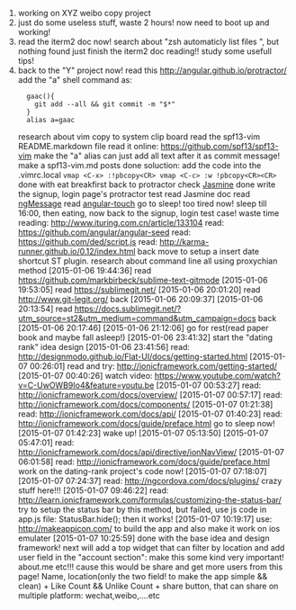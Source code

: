 1. working on XYZ weibo copy project
2. just do some useless stuff, waste 2 hours! now need to boot up and working!
3. read the iterm2 doc now!
  search about "zsh automaticly list files ", but nothing found
  just finish the iterm2 doc reading!! study some usefull tips!
4. back to the "Y" project now!
  read this http://angular.github.io/protractor/
    add the "a" shell command as:
      ```
        gaac(){
          git add --all && git commit -m "$*"
        }
        alias a=gaac
      ```
      research about vim copy to system clip board
        read the spf13-vim README.markdown file
          read it online: https://github.com/spf13/spf13-vim
            make the "a" alias can just add all text after it as commit message!
          make a spf13-vim.md posts
        done
        soluction: add the code into the .vimrc.local
        ```
          vmap <C-x> :!pbcopy<CR>
          vmap <C-c> :w !pbcopy<CR><CR>
        ```
      done with eat breakfirst
    back to protractor
    check [Jasmine](http://jasmine.github.io/)
  done
  write the signup, login page's protractor test
    read Jasmine doc
    read [ngMessage](https://docs.angularjs.org/api/ngMessages)
    read [angular-touch](https://docs.angularjs.org/api/ngTouch)
    go to sleep! too tired now!
    sleep till 16:00, then eating, now back to the signup, login test case!
      waste time reading: http://www.ituring.com.cn/article/133104
    read: https://github.com/angular/angular-seed
      read: https://github.com/ded/script.js
      read: http://karma-runner.github.io/0.12/index.html
      back
      move to setup a insert date shortcut ST plugin.
      research about command line all using proxychian method
      [2015-01-06 19:44:36] read https://github.com/markbirbeck/sublime-text-gitmode
      [2015-01-06 19:53:05] read https://sublimegit.net/
      [2015-01-06 20:01:20] read http://www.git-legit.org/
      back [2015-01-06 20:09:37]
      [2015-01-06 20:13:54] read https://docs.sublimegit.net/?utm_source=st2&utm_medium=command&utm_campaign=docs
      back [2015-01-06 20:17:46]
      [2015-01-06 21:12:06] go for rest(read paper book and maybe fall asleep!)
        [2015-01-06 23:41:32] start the "dating rank" idea design
          [2015-01-06 23:41:56] read: http://designmodo.github.io/Flat-UI/docs/getting-started.html
          [2015-01-07 00:26:01] read and try: http://ionicframework.com/getting-started/
          [2015-01-07 00:40:26] watch video: https://www.youtube.com/watch?v=C-UwOWB9Io4&feature=youtu.be
          [2015-01-07 00:53:27] read: http://ionicframework.com/docs/overview/
          [2015-01-07 00:57:17] read: http://ionicframework.com/docs/components/
          [2015-01-07 01:21:38] read: http://ionicframework.com/docs/api/
          [2015-01-07 01:40:23] read: http://ionicframework.com/docs/guide/preface.html
          go to sleep now! [2015-01-07 01:42:23]
          wake up! [2015-01-07 05:13:50]
          [2015-01-07 05:47:01] read: http://ionicframework.com/docs/api/directive/ionNavView/
          [2015-01-07 06:01:58] read: http://ionicframework.com/docs/guide/preface.html
          work on the dating-rank project's code now! [2015-01-07 07:18:07]
          [2015-01-07 07:24:37] read: http://ngcordova.com/docs/plugins/ crazy stuff here!!!
          [2015-01-07 09:46:22] read: http://learn.ionicframework.com/formulas/customizing-the-status-bar/ try to setup the status bar by this method, but failed, use js code in app.js file: StatusBar.hide(); then it works!
          [2015-01-07 10:19:17] use: http://makeappicon.com/ to build the app and also make it work on ios emulater [2015-01-07 10:25:59]
        done with the base idea and design framework! next will add a top widget that can filter by location
        and add user field in the "account section": make this some kind very important! about.me etc!!! cause this would be share and get more users from this page!
          Name, location(only the two field! to make the app simple && clean)
          + Like Count && Unlike Count
          + share button, that can share on multiple platform: wechat,weibo,....etc






